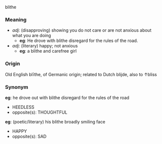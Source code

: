 blithe
### Meaning
+ _adj_:  (disapproving) showing you do not care or are not anxious about what you are doing
	+ __eg__: He drove with blithe disregard for the rules of the road.
+ _adj_:  (literary) happy; not anxious
	+ __eg__:  a blithe and carefree girl

### Origin

Old English blīthe, of Germanic origin; related to Dutch blijde, also to ↑bliss

### Synonym

__eg__: he drove out with blithe disregard for the rules of the road

+ HEEDLESS
+ opposite(s): THOUGHTFUL

__eg__: (poetic/literary) his blithe broadly smiling face

+ HAPPY
+ opposite(s): SAD


